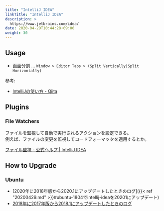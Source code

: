 ```yaml
---
title: "IntelliJ IDEA"
linkTitle: "IntelliJ IDEA"
description: >
  https://www.jetbrains.com/idea/
date: 2020-04-29T10:44:28+09:00
weight: 30
---
```


## Usage

- 画面分割 ... `Window > Editor Tabs > (Split Vertically|Split Horizontally)`

参考:

- [IntelliJの使い方 - Qiita](https://qiita.com/pipi_taro/items/859d445960bb79a3ac78)

## Plugins
### File Watchers

ファイルを監視して自動で実行されるアクションを設定できる。  
例えば、ファイルの変更を監視してコードフォーマッタを適用するとか。

[ファイル監視 - 公式ヘルプ | IntelliJ IDEA](https://pleiades.io/help/idea/using-file-watchers.html)

## How to Upgrade
### Ubuntu

- [2020年に2018年版から2020.1にアップデートしたときのログ]({{< ref "20200429.md" >}}#ubuntu-1804でintellij-ideaを20201にアップデート)
- [2018年に2017年版から2018.1にアップデートしたときのログ](https://sites.google.com/site/progrhymetechwiki/home/memo/2018/20180331#TOC-Ubuntu-16.04-IntelliJ-IDEA-)


